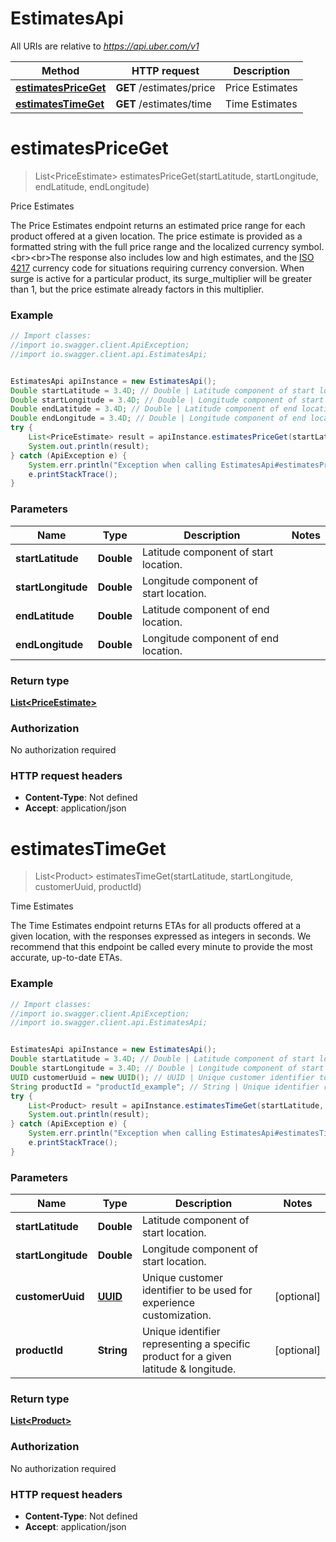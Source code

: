 # EstimatesApi

All URIs are relative to *https://api.uber.com/v1*

Method | HTTP request | Description
------------- | ------------- | -------------
[**estimatesPriceGet**](EstimatesApi.md#estimatesPriceGet) | **GET** /estimates/price | Price Estimates
[**estimatesTimeGet**](EstimatesApi.md#estimatesTimeGet) | **GET** /estimates/time | Time Estimates


<a name="estimatesPriceGet"></a>
# **estimatesPriceGet**
> List&lt;PriceEstimate&gt; estimatesPriceGet(startLatitude, startLongitude, endLatitude, endLongitude)

Price Estimates

The Price Estimates endpoint returns an estimated price range for each product offered at a given location. The price estimate is provided as a formatted string with the full price range and the localized currency symbol.&lt;br&gt;&lt;br&gt;The response also includes low and high estimates, and the [ISO 4217](http://en.wikipedia.org/wiki/ISO_4217) currency code for situations requiring currency conversion. When surge is active for a particular product, its surge_multiplier will be greater than 1, but the price estimate already factors in this multiplier.

### Example
```java
// Import classes:
//import io.swagger.client.ApiException;
//import io.swagger.client.api.EstimatesApi;


EstimatesApi apiInstance = new EstimatesApi();
Double startLatitude = 3.4D; // Double | Latitude component of start location.
Double startLongitude = 3.4D; // Double | Longitude component of start location.
Double endLatitude = 3.4D; // Double | Latitude component of end location.
Double endLongitude = 3.4D; // Double | Longitude component of end location.
try {
    List<PriceEstimate> result = apiInstance.estimatesPriceGet(startLatitude, startLongitude, endLatitude, endLongitude);
    System.out.println(result);
} catch (ApiException e) {
    System.err.println("Exception when calling EstimatesApi#estimatesPriceGet");
    e.printStackTrace();
}
```

### Parameters

Name | Type | Description  | Notes
------------- | ------------- | ------------- | -------------
 **startLatitude** | **Double**| Latitude component of start location. |
 **startLongitude** | **Double**| Longitude component of start location. |
 **endLatitude** | **Double**| Latitude component of end location. |
 **endLongitude** | **Double**| Longitude component of end location. |

### Return type

[**List&lt;PriceEstimate&gt;**](PriceEstimate.md)

### Authorization

No authorization required

### HTTP request headers

 - **Content-Type**: Not defined
 - **Accept**: application/json

<a name="estimatesTimeGet"></a>
# **estimatesTimeGet**
> List&lt;Product&gt; estimatesTimeGet(startLatitude, startLongitude, customerUuid, productId)

Time Estimates

The Time Estimates endpoint returns ETAs for all products offered at a given location, with the responses expressed as integers in seconds. We recommend that this endpoint be called every minute to provide the most accurate, up-to-date ETAs.

### Example
```java
// Import classes:
//import io.swagger.client.ApiException;
//import io.swagger.client.api.EstimatesApi;


EstimatesApi apiInstance = new EstimatesApi();
Double startLatitude = 3.4D; // Double | Latitude component of start location.
Double startLongitude = 3.4D; // Double | Longitude component of start location.
UUID customerUuid = new UUID(); // UUID | Unique customer identifier to be used for experience customization.
String productId = "productId_example"; // String | Unique identifier representing a specific product for a given latitude & longitude.
try {
    List<Product> result = apiInstance.estimatesTimeGet(startLatitude, startLongitude, customerUuid, productId);
    System.out.println(result);
} catch (ApiException e) {
    System.err.println("Exception when calling EstimatesApi#estimatesTimeGet");
    e.printStackTrace();
}
```

### Parameters

Name | Type | Description  | Notes
------------- | ------------- | ------------- | -------------
 **startLatitude** | **Double**| Latitude component of start location. |
 **startLongitude** | **Double**| Longitude component of start location. |
 **customerUuid** | [**UUID**](.md)| Unique customer identifier to be used for experience customization. | [optional]
 **productId** | **String**| Unique identifier representing a specific product for a given latitude &amp; longitude. | [optional]

### Return type

[**List&lt;Product&gt;**](Product.md)

### Authorization

No authorization required

### HTTP request headers

 - **Content-Type**: Not defined
 - **Accept**: application/json

